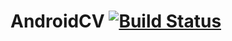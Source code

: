 # AndroidCV [![Build Status](https://travis-ci.org/mkalenicz/AndroidCV.svg?branch=master)](https://travis-ci.org/mkalenicz/AndroidCV)
<!---
[![codecov](https://codecov.io/gh/mkalenicz/AndroidCV/branch/master/graph/badge.svg)](https://codecov.io/gh/mkalenicz/AndroidCV)
-->
